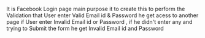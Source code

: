 It is Facebook Login page main purpose it to create this to perform the Validation that User enter Valid Email id & Password he get acess to another page if User enter  Invalid Email id or Password , if he didn't enter any and trying to Submit the form he get  Invalid Email id  and Password 
